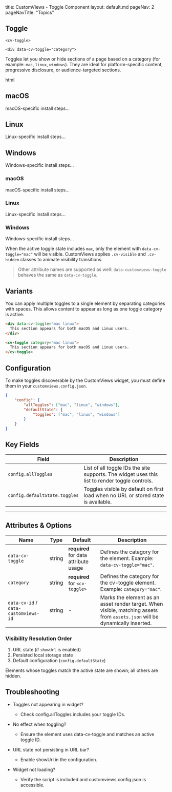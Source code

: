 <frontmatter>
  title: CustomViews - Toggle Component
  layout: default.md
  pageNav: 2
  pageNavTitle: "Topics"
</frontmatter>

## Toggle

`<cv-toggle>`

`<div data-cv-toggle="category">`

Toggles let you show or hide sections of a page based on a category (for example: `mac`, `linux`, `windows`). They are ideal for platform-specific content, progressive disclosure, or audience-targeted sections.

<include src="codeAndOutputSeparate.md" boilerplate >
<variable name="highlightStyle">html</variable>
<variable name="code">
<section data-cv-toggle="mac">
    <h2>macOS</h2>
    <p>macOS-specific install steps...</p>
</section>

<section data-cv-toggle="linux">
    <h2>Linux</h2>
    <p>Linux-specific install steps...</p>
</section>

<section data-cv-toggle="windows">
    <h2>Windows</h2>
    <p>Windows-specific install steps...</p>
</section>
</variable>
<variable name="output">
<section data-cv-toggle="mac">
    <h3>macOS</h3>
    <p>macOS-specific install steps...</p>
</section>

<section data-cv-toggle="linux">
    <h3>Linux</h3>
    <p>Linux-specific install steps...</p>
</section>

<section data-cv-toggle="windows">
    <h3>Windows</h3>
    <p>Windows-specific install steps...</p>
</section>
</variable>
</include>

When the active toggle state includes `mac`, only the element with `data-cv-toggle="mac"` will be visible. CustomViews applies `.cv-visible` and `.cv-hidden` classes to animate visibility transitions.

> Other attribute names are supported as well: `data-customviews-toggle` behaves the same as `data-cv-toggle`.

## Variants 

You can apply multiple toggles to a single element by separating categories with spaces.
This allows content to appear as long as one toggle category is active.

```html
<div data-cv-toggle="mac linux">
  This section appears for both macOS and Linux users.
</div>

<cv-toggle category="mac linux">
  This section appears for both macOS and Linux users.
</cv-toggle>
```

## Configuration 

To make toggles discoverable by the CustomViews widget, you must define them in your `customviews.config.json`.

```json
{
	"config": {
		"allToggles": ["mac", "linux", "windows"],
		"defaultState": {
			"toggles": ["mac", "linux", "windows"]
		}
	}
}
```

## Key Fields

| Field | Description |
|--------|-------------|
| `config.allToggles` | List of all toggle IDs the site supports. The widget uses this list to render toggle controls. |
| `config.defaultState.toggles` | Toggles visible by default on first load when no URL or stored state is available. |

---

## Attributes & Options

| Name | Type | Default | Description |
|------|------|----------|-------------|
| `data-cv-toggle` | string | **required** for data attribute usage | Defines the category for the element. Example: `data-cv-toggle="mac"`. |
| `category` | string | **required** for `<cv-toggle>` | Defines the category for the cv-toggle element. Example: `category="mac"`. |
| `data-cv-id` / `data-customviews-id` | string | - | Marks the element as an asset render target. When visible, matching assets from `assets.json` will be dynamically inserted. |


### Visibility Resolution Order

1. URL state (if `showUrl` is enabled)
2. Persisted local storage state
3. Default configuration (`config.defaultState`)

Elements whose toggles match the active state are shown; all others are hidden.


## Troubleshooting

* Toggles not appearing in widget?
	* Check config.allToggles includes your toggle IDs.

* No effect when toggling?
	* Ensure the element uses data-cv-toggle and matches an active toggle ID.

* URL state not persisting in URL bar?
	* Enable showUrl in the configuration.

* Widget not loading?
	* Verify the script is included and customviews.config.json is accessible.



